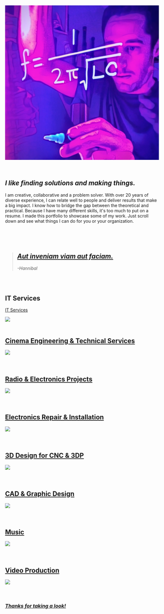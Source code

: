 
![Image](photos\neon_profile_1.jpg)

<br>

## _I like finding solutions and making things._

I am creative, collaborative and a problem solver. With over 20 years
of diverse experience, I can relate well to people and deliver results
that make a big impact. I know how to bridge the gap between the
theoretical and practical. Because I have many different skills, it's too much to put on a resume. I made this portfolio to showcase some of my work. Just scroll down and see what things I can do for you or your organization. <br>
<br>


<br>
<br>

> ## _[Aut inveniam viam aut faciam.](https://en.wikipedia.org/wiki/Inveniam_viam)_
> _-Hannibal_

<br>
<br>


## IT Services
[IT Services](/it.md)
<div class="container">
  <div class="content">
    <a href="/it.md" target="_blank">
      <div class="content-overlay"></div>
      <img class="content-image" src="https://images.unsplash.com/photo-1433360405326-e50f909805b3?ixlib=rb-0.3.5&q=80&fm=jpg&crop=entropy&w=1080&fit=max&s=359e8e12304ffa04a38627a157fc3362">
  </div>
</div>
<br>

## Cinema Engineering & Technical Services
<div class="container">
  <div class="content">
    <a href="/cinema.md" target="_blank">
      <div class="content-overlay"></div>
      <img class="content-image" src="https://images.unsplash.com/photo-1433360405326-e50f909805b3?ixlib=rb-0.3.5&q=80&fm=jpg&crop=entropy&w=1080&fit=max&s=359e8e12304ffa04a38627a157fc3362">
      <div class="content-details fadeIn-top">
  </div>
</div>
<br>
<br>

## Radio & Electronics Projects
<div class="container">
  <div class="content">
    <a href="radio.html" target="_blank">
      <div class="content-overlay"></div>
      <img class="content-image" src="https://images.unsplash.com/photo-1433360405326-e50f909805b3?ixlib=rb-0.3.5&q=80&fm=jpg&crop=entropy&w=1080&fit=max&s=359e8e12304ffa04a38627a157fc3362">
      <div class="content-details fadeIn-top">
  </div>
</div>
<br>
<br>

## Electronics Repair & Installation
<div class="container">
  <div class="content">
    <a href="electronics.html" target="_blank">
      <div class="content-overlay"></div>
      <img class="content-image" src="https://images.unsplash.com/photo-1433360405326-e50f909805b3?ixlib=rb-0.3.5&q=80&fm=jpg&crop=entropy&w=1080&fit=max&s=359e8e12304ffa04a38627a157fc3362">
      <div class="content-details fadeIn-top">
  </div>
</div>
<br>
<br>


## 3D Design for CNC & 3DP
<div class="container">
  <div class="content">
    <a href="3d.html" target="_blank">
      <div class="content-overlay"></div>
      <img class="content-image" src="https://images.unsplash.com/photo-1433360405326-e50f909805b3?ixlib=rb-0.3.5&q=80&fm=jpg&crop=entropy&w=1080&fit=max&s=359e8e12304ffa04a38627a157fc3362">
      <div class="content-details fadeIn-top">
  </div>
</div>
<br>
<br>

## CAD & Graphic Design
<div class="container">
  <div class="content">
    <a href="design.html" target="_blank">
      <div class="content-overlay"></div>
      <img class="content-image" src="https://images.unsplash.com/photo-1433360405326-e50f909805b3?ixlib=rb-0.3.5&q=80&fm=jpg&crop=entropy&w=1080&fit=max&s=359e8e12304ffa04a38627a157fc3362">
      <div class="content-details fadeIn-top">
  </div>
</div>
<br>
<br>

## Music
<div class="container">
  <div class="content">
    <a href="music.html" target="_blank">
      <div class="content-overlay"></div>
      <img class="content-image" src="https://images.unsplash.com/photo-1433360405326-e50f909805b3?ixlib=rb-0.3.5&q=80&fm=jpg&crop=entropy&w=1080&fit=max&s=359e8e12304ffa04a38627a157fc3362">
      <div class="content-details fadeIn-top">
  </div>
</div>
<br>
<br>

## Video Production
<div class="container">
  <div class="content">
    <a href="video.html" target="_blank">
      <div class="content-overlay"></div>
      <img class="content-image" src="https://images.unsplash.com/photo-1433360405326-e50f909805b3?ixlib=rb-0.3.5&q=80&fm=jpg&crop=entropy&w=1080&fit=max&s=359e8e12304ffa04a38627a157fc3362">
      <div class="content-details fadeIn-top">
  </div>
</div>
<br>

<br>

### _Thanks for taking a look!_